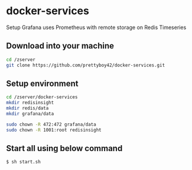 # docker-services
Setup Grafana uses Prometheus with remote storage on Redis Timeseries

## Download into your machine
```bash
cd /zserver
git clone https://github.com/prettyboy42/docker-services.git
```
## Setup environment
```bash
cd /zserver/docker-services
mkdir redisinsight
mkdir redis/data
mkdir grafana/data

sudo chown -R 472:472 grafana/data
sudo chown -R 1001:root redisinsight
```
## Start all using below command
```sh
$ sh start.sh
```
